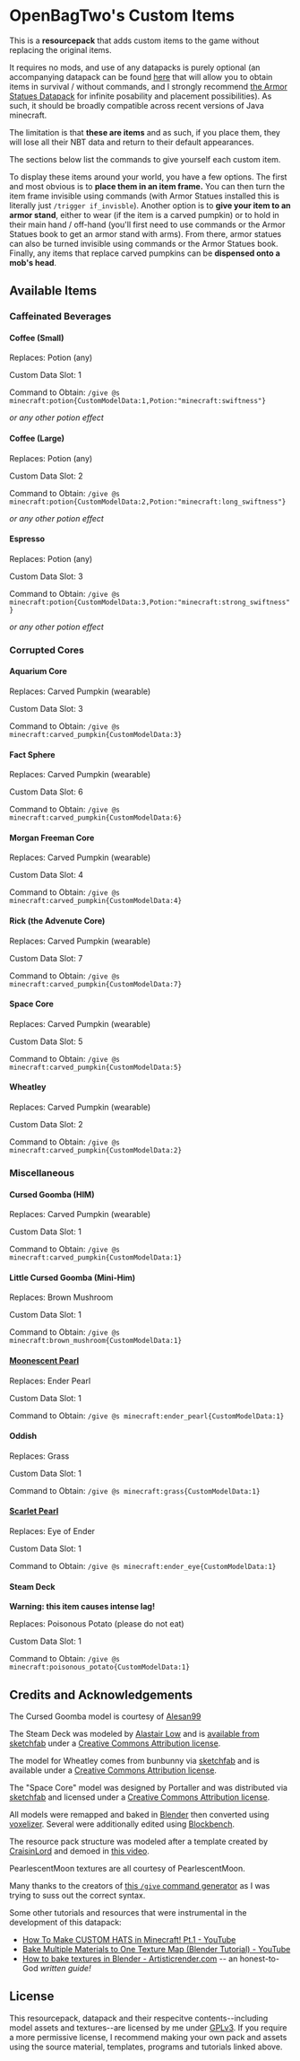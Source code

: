 # OpenBagTwo's Custom Items

This is a **resourcepack** that adds custom items to the game without replacing the original items.

It requires no mods, and use of any datapacks is purely optional (an accompanying datapack can be found
[here](https://github.com/OpenBagTwo/chappeau) that will allow you to
obtain items in survival / without commands, and I strongly recommend
[the Armor Statues Datapack](https://vanillatweaks.net/picker/datapacks/)
for infinite posability and placement possibilities).
As such, it should be broadly compatible across recent versions of Java minecraft.

The limitation is that **these are items** and as such, if you place them, they will lose all their NBT
data and return to their default appearances.

The sections below list the commands to give yourself each custom item.

To display these items around your world, you have a few options. The first and most obvious is to
**place them in an item frame.** You can then turn the item frame invisible using commands (with
Armor Statues installed this is literally just `/trigger if_invisble`). Another option is to **give
your item to an armor stand**, either to wear (if the item is a carved pumpkin) or to hold in their
main hand / off-hand (you'll first need to use commands or the Armor Statues book to get an armor
stand with arms). From there, armor statues can also be turned invisible using commands or the Armor
Statues book. Finally, any items that replace carved pumpkins can be **dispensed onto a mob's head**.

## Available Items

### Caffeinated Beverages

#### Coffee (Small)

Replaces: Potion (any)

Custom Data Slot: 1

Command to Obtain: `/give @s minecraft:potion{CustomModelData:1,Potion:"minecraft:swiftness"}`

_or any other potion effect_

#### Coffee (Large)

Replaces: Potion (any)

Custom Data Slot: 2

Command to Obtain: `/give @s minecraft:potion{CustomModelData:2,Potion:"minecraft:long_swiftness"}`

_or any other potion effect_

#### Espresso

Replaces: Potion (any)

Custom Data Slot: 3

Command to Obtain: `/give @s minecraft:potion{CustomModelData:3,Potion:"minecraft:strong_swiftness"}`

_or any other potion effect_

### Corrupted Cores

#### Aquarium Core

Replaces: Carved Pumpkin (wearable)

Custom Data Slot: 3

Command to Obtain: `/give @s minecraft:carved_pumpkin{CustomModelData:3}`

#### Fact Sphere

Replaces: Carved Pumpkin (wearable)

Custom Data Slot: 6

Command to Obtain: `/give @s minecraft:carved_pumpkin{CustomModelData:6}`

#### Morgan Freeman Core

Replaces: Carved Pumpkin (wearable)

Custom Data Slot: 4

Command to Obtain: `/give @s minecraft:carved_pumpkin{CustomModelData:4}`

#### Rick (the Advenute Core)

Replaces: Carved Pumpkin (wearable)

Custom Data Slot: 7

Command to Obtain: `/give @s minecraft:carved_pumpkin{CustomModelData:7}`

#### Space Core

Replaces: Carved Pumpkin (wearable)

Custom Data Slot: 5

Command to Obtain: `/give @s minecraft:carved_pumpkin{CustomModelData:5}`

#### Wheatley

Replaces: Carved Pumpkin (wearable)

Custom Data Slot: 2

Command to Obtain: `/give @s minecraft:carved_pumpkin{CustomModelData:2}`

### Miscellaneous

#### Cursed Goomba (HIM)

Replaces: Carved Pumpkin (wearable)

Custom Data Slot: 1

Command to Obtain: `/give @s minecraft:carved_pumpkin{CustomModelData:1}`

#### Little Cursed Goomba (Mini-Him)

Replaces: Brown Mushroom

Custom Data Slot: 1

Command to Obtain: `/give @s minecraft:brown_mushroom{CustomModelData:1}`

#### [Moonescent Pearl](https://www.youtube.com/pearlescentmoon)

Replaces: Ender Pearl

Custom Data Slot: 1

Command to Obtain: `/give @s minecraft:ender_pearl{CustomModelData:1}`

#### Oddish

Replaces: Grass

Custom Data Slot: 1

Command to Obtain: `/give @s minecraft:grass{CustomModelData:1}`

#### [Scarlet Pearl](https://www.youtube.com/pearlescentmoon)

Replaces: Eye of Ender

Custom Data Slot: 1

Command to Obtain: `/give @s minecraft:ender_eye{CustomModelData:1}`

#### Steam Deck

**Warning: this item causes intense lag!**

Replaces: Poisonous Potato (please do not eat)

Custom Data Slot: 1

Command to Obtain: `/give @s minecraft:poisonous_potato{CustomModelData:1}`


## Credits and Acknowledgements

The Cursed Goomba model is courtesy of [Alesan99](https://github.com/alesan99/mari0_ae)

The Steam Deck was modeled by [Alastair Low](https://www.youtube.com/watch?v=6nbgSQT-V6g)
and is [available from sketchfab](https://sketchfab.com/3d-models/steam-deck-console-46e0c05675a7442dbe73f261436e6819)
under a [Creative Commons Attribution license](http://creativecommons.org/licenses/by/4.0/).

The model for Wheatley comes from bunbunny via
[sketchfab](https://sketchfab.com/3d-models/wheatley-b6f0d60656a1470e80f6d1e4f3b611ab)
and is available under a [Creative Commons Attribution license](http://creativecommons.org/licenses/by/4.0/).

The "Space Core" model was designed by Portaller
and was distributed via [sketchfab](https://skfb.ly/owTKA)
and licensed under a [Creative Commons Attribution license](http://creativecommons.org/licenses/by/4.0/).

All models were remapped and baked in [Blender](https://www.blender.org/) then converted using
[voxelizer](https://drububu.com/miscellaneous/voxelizer). Several were additionally
edited using [Blockbench](https://www.blockbench.net/).

The resource pack structure was modeled after a template created by
[CraisinLord](https://www.youtube.com/channel/UC30GyQ6HFJuZRJdFMiy8N-A)
and demoed in [this video](https://www.youtube.com/watch?v=dtcZhtZ0PqI).

PearlescentMoon textures are all courtesy of PearlescentMoon.

Many thanks to the creators of
[this `/give` command generator](https://www.mapmaking.fr/give1.16/) as
I was trying to suss out the correct syntax.

Some other tutorials and resources that were instrumental in the development of this datapack:
  - [How To Make CUSTOM HATS in Minecraft! Pt.1 - YouTube](https://www.youtube.com/watch?v=YBZbQGNxf18)
  - [Bake Multiple Materials to One Texture Map (Blender Tutorial) - YouTube](https://www.youtube.com/watch?v=wG6ON8wZYLc)
  - [How to bake textures in Blender - Artisticrender.com](https://artisticrender.com/how-to-bake-textures-in-blender/) --
    an honest-to-God _written guide!_
    
## License

This resourcepack, datapack and their respecitve contents--including model assets and textures--are licensed by me
under [GPLv3](https://www.gnu.org/licenses/gpl-3.0.en.html). If you require a more permissive
license, I recommend making your own pack and assets using the source material, templates, programs and
tutorials linked above.

